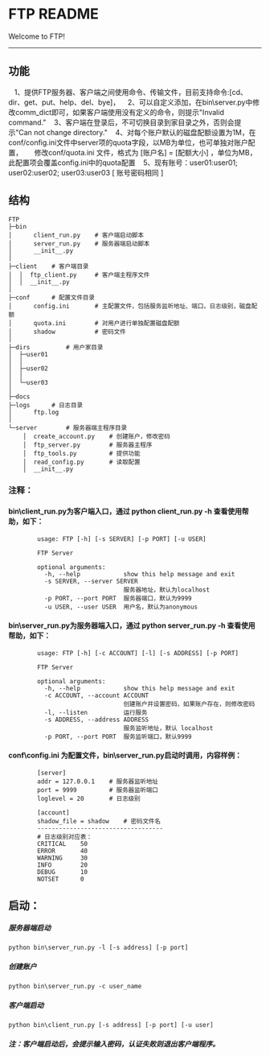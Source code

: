 FTP README
==========
Welcome to FTP!

*****
## 功能
    1、提供FTP服务器、客户端之间使用命令、传输文件，目前支持命令:[cd、dir、get、put、help、del、bye]，
    2、可以自定义添加，在bin\server.py中修改comm_dict即可，如果客户端使用没有定义的命令，则提示"Invalid command."
    3、客户端在登录后，不可切换目录到家目录之外，否则会提示"Can not change directory."
    4、对每个账户默认的磁盘配额设置为1M，在conf/config.ini文件中server项的quota字段，以MB为单位，也可单独对账户配置，
      修改conf/quota.ini 文件，格式为 [账户名] = [配额大小] ，单位为MB，此配置项会覆盖config.ini中的quota配置
    5、现有账号：user01:user01; user02:user02; user03:user03  [ 账号密码相同 ]

## 结构
    FTP
    ├─bin
    │      client_run.py    # 客户端启动脚本
    │      server_run.py    # 服务器端启动脚本
    │      __init__.py
    │
    ├─client    # 客户端目录
    │  │  ftp_client.py     # 客户端主程序文件
    │  │  __init__.py
    │
    ├─conf      # 配置文件目录
    │      config.ini       # 主配置文件，包括服务监听地址、端口，日志级别，磁盘配额
    │      quota.ini        # 对用户进行单独配置磁盘配额
    │      shadow           # 密码文件
    │
    ├─dirs          # 用户家目录
    │  ├─user01
    │  │
    │  ├─user02
    │  │
    │  └─user03
    │
    ├─docs
    ├─logs      # 日志目录
    │      ftp.log
    │
    └─server        # 服务器端主程序目录
        │  create_account.py    # 创建账户，修改密码
        │  ftp_server.py        # 服务器主程序
        │  ftp_tools.py         # 提供功能
        │  read_config.py       # 读取配置
        │  __init__.py


### 注释：
#### bin\client_run.py为客户端入口，通过 python client_run.py -h 查看使用帮助，如下：
            usage: FTP [-h] [-s SERVER] [-p PORT] [-u USER]

            FTP Server

            optional arguments:
              -h, --help            show this help message and exit
              -s SERVER, --server SERVER
                                    服务器地址，默认为localhost
              -p PORT, --port PORT  服务器端口，默认为9999
              -u USER, --user USER  用户名，默认为anonymous

#### bin\server_run.py为服务器端入口，通过 python server_run.py -h 查看使用帮助，如下：
            usage: FTP [-h] [-c ACCOUNT] [-l] [-s ADDRESS] [-p PORT]

            FTP Server

            optional arguments:
              -h, --help            show this help message and exit
              -c ACCOUNT, --account ACCOUNT
                                    创建账户并设置密码，如果账户存在，则修改密码
              -l, --listen          运行服务
              -s ADDRESS, --address ADDRESS
                                    服务监听地址，默认 localhost
              -p PORT, --port PORT  服务监听端口，默认9999

#### conf\config.ini 为配置文件，bin\server_run.py启动时调用，内容样例：
            [server]
            addr = 127.0.0.1    # 服务器监听地址
            port = 9999         # 服务器监听端口
            loglevel = 20       # 日志级别

            [account]
            shadow_file = shadow    # 密码文件名
            -----------------------------------
            # 日志级别对应表：
            CRITICAL    50
            ERROR       40
            WARNING     30
            INFO        20
            DEBUG       10
            NOTSET      0

## 启动：
##### 服务器端启动
    python bin\server_run.py -l [-s address] [-p port]
##### 创建账户
    python bin\server_run.py -c user_name
##### 客户端启动
    python bin\client_run.py [-s address] [-p port] [-u user]
##### 注：客户端启动后，会提示输入密码，认证失败则退出客户端程序。

